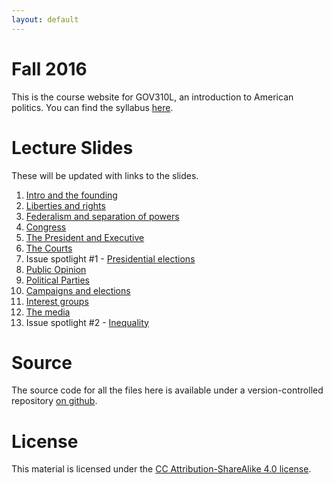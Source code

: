 ```yaml
---
layout: default 
---
```

# Fall 2016 

This is the course website for GOV310L, an introduction to American
politics. You can find the syllabus
[here](/GOV310L/syllabus/syllabus.pdf).

# Lecture Slides
These will be updated with links to the slides.

1. [Intro and the founding](/GOV310L/slides/intro-and-founding.pdf)
2. [Liberties and rights](/GOV310L/slides/liberties-and-rights.pdf)
3. [Federalism and separation of powers](/GOV310L/slides/federalism.pdf)
4. [Congress](/GOV310L/slides/congress.pdf)
5. [The President and Executive](/GOV310L/slides/president-and-executive.pdf)
6. [The Courts](/GOV310L/slides/courts.pdf)
7. Issue spotlight #1 - [Presidential elections](/GOV310L/slides/the-primary-system.pdf)
8. [Public Opinion](/GOV310L/slides/public-opinion.pdf)
9. [Political Parties](/GOV310L/slides/political-parties.pdf)
10. [Campaigns and elections](/GOV310L/slides/campaigns-and-elections.pdf)
11. [Interest groups](/GOV310L/slides/interest-groups.pdf)
12. [The media](/GOV310L/slides/the-media.pdf)
13. Issue spotlight #2 - [Inequality](/GOV310L/slides/inequality.pdf)

# Source
The source code for all the files here is available under a
version-controlled repository [on
github](https://github.com/jabranham/GOV310L). 

# License
This material is licensed under the
[CC Attribution-ShareAlike 4.0 license](http://creativecommons.org/licenses/by-sa/4.0/).
